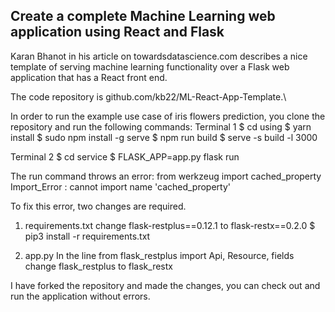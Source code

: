 ## Create a complete Machine Learning web application using React and Flask

Karan Bhanot in his article on towardsdatascience.com describes a nice template of serving machine learning functionality over a Flask web application that has a React front end.

The code repository is github.com/kb22/ML-React-App-Template.\

In order to run the example use case of iris flowers prediction, you clone the repository and run the following commands:
Terminal 1
$ cd using
$ yarn install
$ sudo npm install -g serve
$ npm run build
$ serve -s build -l 3000

Terminal 2
$ cd service
$ FLASK_APP=app.py flask run

The run command throws an error:
from werkzeug import cached_property
Import_Error : cannot import name 'cached_property'

To fix this error, two changes are required.
1) requirements.txt
change flask-restplus==0.12.1
to flask-restx==0.2.0
$ pip3 install -r requirements.txt

2) app.py
In the line from flask_restplus import Api, Resource, fields
change flask_restplus to flask_restx

I have forked the repository and made the changes, you can check out and run the application without errors.